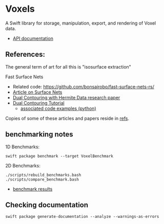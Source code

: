 # Voxels

A Swift library for storage, manipulation, export, and rendering of Voxel data.

- [API documentation](https://swiftpackageindex.com/heckj/Voxels/documentation/voxels)

## References:

The general term of art for all this is "isosurface extraction"

Fast Surface Nets
- Related code: https://github.com/bonsairobo/fast-surface-nets-rs/
- [Article on Surface Nets](https://bonsairobo.medium.com/smooth-voxel-mapping-a-technical-deep-dive-on-real-time-surface-nets-and-texturing-ef06d0f8ca14)
- [Dual Contouring with Hermite Data research paper](https://www.cse.wustl.edu/~taoju/research/dualContour.pdf)
- [Dual Contouring Tutorial](https://www.boristhebrave.com/2018/04/15/dual-contouring-tutorial/)
  - [associated code examples (python)](https://github.com/BorisTheBrave/mc-dc/tree/master)

Copies of some of these articles and papers reside in [refs](refs/).

## benchmarking notes

1D Benchmarks:

    swift package benchmark --target VoxelBenchmark

2D Benchmarks:

    ./scripts/rebuild_benchmarks.bash
    ./scripts/compare_benchmark.bash
- [benchmark results](https://github.com/heckj/Voxels/blob/main/Benchmarks/Results.md)

## Checking documentation

    swift package generate-documentation --analyze --warnings-as-errors
